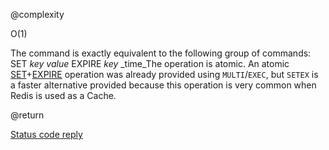@complexity

O(1)


The command is exactly equivalent to the following group of commands:
    SET _key_ _value_
    EXPIRE _key_ _time_The operation is atomic. An atomic [SET][1]+[EXPIRE][2]
operation was already provided
using `MULTI`/`EXEC`, but `SETEX` is a faster alternative provided
because this operation is very common when Redis is used as a Cache.

@return

[Status code reply][4]



[1]: /p/redis/wiki/SetCommand
[2]: /p/redis/wiki/ExpireCommand
[3]: /p/redis/wiki/MultiExecCommand
[4]: /p/redis/wiki/ReplyTypes